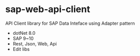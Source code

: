# sap-web-api-client
API Client library for SAP Data Inteface using Adapter pattern

- dotNet 8.0
- SAP 9~10
- Rest, Json, Web, Api
- Edit libs